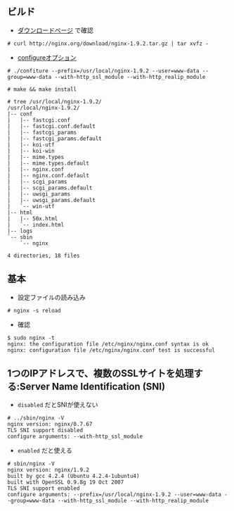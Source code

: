## ビルド
- [ダウンロードページ](http://nginx.org/en/download.html) で確認
	
~~~
# curl http://nginx.org/download/nginx-1.9.2.tar.gz | tar xvfz -
~~~

- [configureオプション](http://nginx.org/en/docs/configure.html)

~~~
# ./confiture --prefix=/usr/local/nginx-1.9.2 --user=www-data --group=www-data --with-http_ssl_module --with-http_realip_module 
~~~

~~~
# make && make install
~~~

~~~
# tree /usr/local/nginx-1.9.2/
/usr/local/nginx-1.9.2/
|-- conf
|   |-- fastcgi.conf
|   |-- fastcgi.conf.default
|   |-- fastcgi_params
|   |-- fastcgi_params.default
|   |-- koi-utf
|   |-- koi-win
|   |-- mime.types
|   |-- mime.types.default
|   |-- nginx.conf
|   |-- nginx.conf.default
|   |-- scgi_params
|   |-- scgi_params.default
|   |-- uwsgi_params
|   |-- uwsgi_params.default
|   `-- win-utf
|-- html
|   |-- 50x.html
|   `-- index.html
|-- logs
`-- sbin
    `-- nginx

4 directories, 18 files
~~~

## 基本

- 設定ファイルの読み込み

~~~
# nginx -s reload
~~~

- 確認

~~~
$ sudo nginx -t
nginx: the configuration file /etc/nginx/nginx.conf syntax is ok
nginx: configuration file /etc/nginx/nginx.conf test is successful
~~~


## 1つのIPアドレスで、複数のSSLサイトを処理する:Server Name Identification (SNI)

- `disabled` だとSNIが使えない

~~~
# ../sbin/nginx -V
nginx version: nginx/0.7.67
TLS SNI support disabled
configure arguments: --with-http_ssl_module
~~~

-  `enabled` だと使える

~~~
# sbin/nginx -V
nginx version: nginx/1.9.2
built by gcc 4.2.4 (Ubuntu 4.2.4-1ubuntu4)
built with OpenSSL 0.9.8g 19 Oct 2007
TLS SNI support enabled
configure arguments: --prefix=/usr/local/nginx-1.9.2 --user=www-data --group=www-data --with-http_ssl_module --with-http_realip_module
~~~
